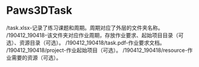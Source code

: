 # Paws3DTask
/task.xlsx-记录了练习课题和周期。周期对应了外层的文件夹名称。
/190412_190418-该文件夹对应作业周期，存放作业要求、起始项目目录（可选）、资源目录（可选）。
/190412_190418/task.pdf-作业要求文档。
/190412_190418/project-作业起始项目（可选）。
/190412_190418/resource-作业需要的资源（可选）。

